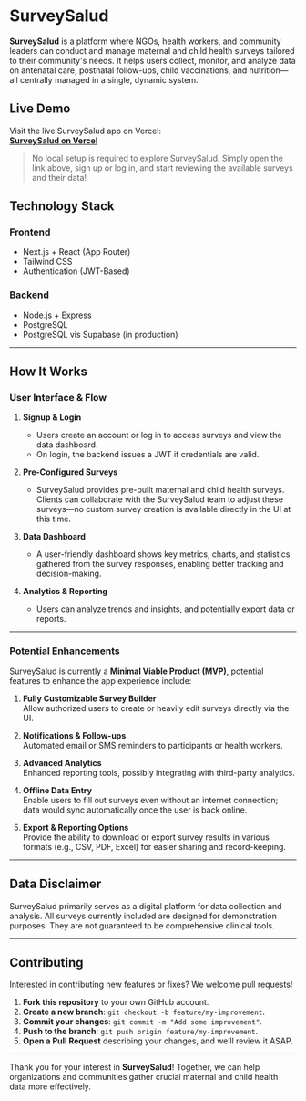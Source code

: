 # SurveySalud

**SurveySalud** is a platform where NGOs, health workers, and community leaders can conduct and manage maternal and child health surveys tailored to their community's needs. It helps users collect, monitor, and analyze data on antenatal care, postnatal follow-ups, child vaccinations, and nutrition—all centrally managed in a single, dynamic system.

## Live Demo

Visit the live SurveySalud app on Vercel:  
[**SurveySalud on Vercel**](https://surveysalud.vercel.app/)


>No local setup is required to explore SurveySalud. Simply open the link above, sign up or log in, and start reviewing the available surveys and their data!

## Technology Stack

### Frontend

- Next.js + React (App Router)
- Tailwind CSS 
- Authentication (JWT-Based) 

### Backend

- Node.js + Express 
- PostgreSQL 
- PostgreSQL vis Supabase (in production) 

---

## How It Works

### User Interface & Flow

1. **Signup & Login**  
   - Users create an account or log in to access surveys and view the data dashboard.  
   - On login, the backend issues a JWT if credentials are valid.

2. **Pre-Configured Surveys**  
   - SurveySalud provides pre-built maternal and child health surveys. Clients can collaborate with the SurveySalud team to adjust these surveys—no custom survey creation is available directly in the UI at this time.

3. **Data Dashboard**  
   - A user-friendly dashboard shows key metrics, charts, and statistics gathered from the survey responses, enabling better tracking and decision-making.

4. **Analytics & Reporting**  
   - Users can analyze trends and insights, and potentially export data or reports.

---

### Potential Enhancements

SurveySalud is currently a **Minimal Viable Product (MVP)**, potential features to enhance the app experience include:

1. **Fully Customizable Survey Builder**  
   Allow authorized users to create or heavily edit surveys directly via the UI.

2. **Notifications & Follow-ups**  
   Automated email or SMS reminders to participants or health workers.

3. **Advanced Analytics**  
   Enhanced reporting tools, possibly integrating with third-party analytics.

4. **Offline Data Entry**  
   Enable users to fill out surveys even without an internet connection; data would sync automatically once the user is back online.

5. **Export & Reporting Options**  
   Provide the ability to download or export survey results in various formats (e.g., CSV, PDF, Excel) for easier sharing and record-keeping.
   
---

## Data Disclaimer

SurveySalud primarily serves as a digital platform for data collection and analysis. All surveys currently included are designed for demonstration purposes. They are not guaranteed to be comprehensive clinical tools. 

---

## Contributing

Interested in contributing new features or fixes? We welcome pull requests!

1. **Fork this repository** to your own GitHub account.  
2. **Create a new branch**: `git checkout -b feature/my-improvement`.  
3. **Commit your changes**: `git commit -m "Add some improvement"`.  
4. **Push to the branch**: `git push origin feature/my-improvement`.  
5. **Open a Pull Request** describing your changes, and we’ll review it ASAP.

---

Thank you for your interest in **SurveySalud**! Together, we can help organizations and communities gather crucial maternal and child health data more effectively.